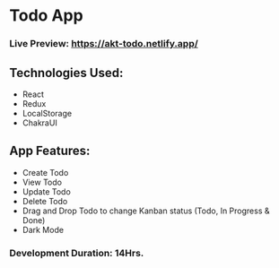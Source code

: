 # Todo App

### Live Preview: https://akt-todo.netlify.app/

## Technologies Used:

- React
- Redux
- LocalStorage
- ChakraUI

## App Features:

- Create Todo
- View Todo
- Update Todo
- Delete Todo
- Drag and Drop Todo to change Kanban status (Todo, In Progress & Done)
- Dark Mode

### Development Duration: 14Hrs.
